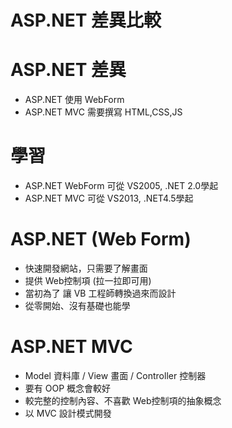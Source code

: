 # ASP.NET 差異比較

# ASP.NET 差異
- ASP.NET 使用 WebForm
- ASP.NET MVC 需要撰寫 HTML,CSS,JS

# 學習
- ASP.NET WebForm 可從 VS2005, .NET 2.0學起
- ASP.NET MVC 可從 VS2013, .NET4.5學起

# ASP.NET (Web Form)
- 快速開發網站，只需要了解畫面
- 提供 Web控制項 (拉一拉即可用)
- 當初為了 讓 VB 工程師轉換過來而設計
- 從零開始、沒有基礎也能學

# ASP.NET MVC
- Model 資料庫 / View  畫面 / Controller 控制器
- 要有 OOP 概念會較好
- 較完整的控制內容、不喜歡 Web控制項的抽象概念
- 以 MVC 設計模式開發